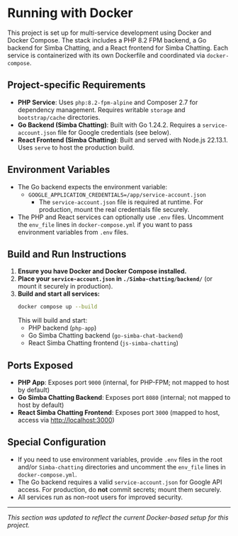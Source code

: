 # Running with Docker

This project is set up for multi-service development using Docker and Docker Compose. The stack includes a PHP 8.2 FPM backend, a Go backend for Simba Chatting, and a React frontend for Simba Chatting. Each service is containerized with its own Dockerfile and coordinated via `docker-compose`.

## Project-specific Requirements

- **PHP Service**: Uses `php:8.2-fpm-alpine` and Composer 2.7 for dependency management. Requires writable `storage` and `bootstrap/cache` directories.
- **Go Backend (Simba Chatting)**: Built with Go 1.24.2. Requires a `service-account.json` file for Google credentials (see below).
- **React Frontend (Simba Chatting)**: Built and served with Node.js 22.13.1. Uses `serve` to host the production build.

## Environment Variables

- The Go backend expects the environment variable:
  - `GOOGLE_APPLICATION_CREDENTIALS=/app/service-account.json`
    - The `service-account.json` file is required at runtime. For production, mount the real credentials file securely.
- The PHP and React services can optionally use `.env` files. Uncomment the `env_file` lines in `docker-compose.yml` if you want to pass environment variables from `.env` files.

## Build and Run Instructions

1. **Ensure you have Docker and Docker Compose installed.**
2. **Place your `service-account.json` in `./Simba-chatting/backend/`** (or mount it securely in production).
3. **Build and start all services:**
   ```sh
   docker compose up --build
   ```
   This will build and start:
   - PHP backend (`php-app`)
   - Go Simba Chatting backend (`go-simba-chat-backend`)
   - React Simba Chatting frontend (`js-simba-chatting`)

## Ports Exposed

- **PHP App**: Exposes port `9000` (internal, for PHP-FPM; not mapped to host by default)
- **Go Simba Chatting Backend**: Exposes port `8080` (internal; not mapped to host by default)
- **React Simba Chatting Frontend**: Exposes port `3000` (mapped to host, access via [http://localhost:3000](http://localhost:3000))

## Special Configuration

- If you need to use environment variables, provide `.env` files in the root and/or `Simba-chatting` directories and uncomment the `env_file` lines in `docker-compose.yml`.
- The Go backend requires a valid `service-account.json` for Google API access. For production, do **not** commit secrets; mount them securely.
- All services run as non-root users for improved security.

---

_This section was updated to reflect the current Docker-based setup for this project._
